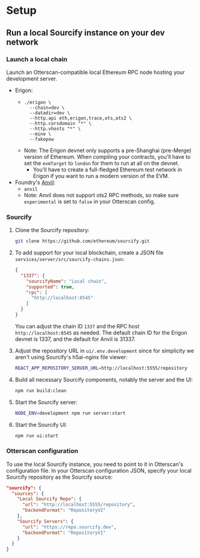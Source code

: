 # Setup

## Run a local Sourcify instance on your dev network

### Launch a local chain

Launch an Otterscan-compatible local Ethereum RPC node hosting your development server.

- Erigon:
  - ```
    ./erigon \
      --chain=dev \
      --datadir=dev \
      --http.api eth,erigon,trace,ots,ots2 \
      --http.corsdomain "*" \
      --http.vhosts "*" \
      --mine \
      --fakepow
    ```
  - Note: The Erigon devnet only supports a pre-Shanghai (pre-Merge) version of Ethereum. When compiling your contracts, you'll have to set the `evmTarget` to `london` for them to run at all on the devnet.
    - You'll have to create a full-fledged Ethereum test network in Erigon if you want to run a modern version of the EVM.
- Foundry's [Anvil](https://book.getfoundry.sh/reference/anvil/):
  - `anvil`
  - Note: Anvil does not support ots2 RPC methods, so make sure `experimental` is set to `false` in your Otterscan config.

### Sourcify

1. Clone the Sourcify repository:

    ```sh
    git clone https://github.com/ethereum/sourcify.git
    ```

2. To add support for your local blockchain, create a JSON file `services/server/src/sourcify-chains.json`:

    ```json
    {
      "1337": {
        "sourcifyName": "Local chain",
        "supported": true,
        "rpc": [
          "http://localhost:8545"
        ]
      }
    }
    ```

    You can adjust the chain ID `1337` and the RPC host `http://localhost:8545` as needed. The default chain ID for the Erigon devnet is 1337, and the default for Anvil is 31337.

3. Adjust the repository URL in `ui/.env.development` since for simplicity we aren't using Sourcify's h5ai-nginx file viewer:

    ```sh
    REACT_APP_REPOSITORY_SERVER_URL=http://localhost:5555/repository
    ```

4. Build all necessary Sourcify components, notably the server and the UI:

    ```sh
    npm run build:clean
    ```

5. Start the Sourcify server:

    ```sh
    NODE_ENV=development npm run server:start
    ```

6. Start the Sourcify UI:

    ```sh
    npm run ui:start
    ```

### Otterscan configuration

To use the local Sourcify instance, you need to point to it in Otterscan's configuration file.
In your Otterscan configuration JSON, specify your local Sourcify repository as the Sourcify source:

```json
"sourcify": {
  "sources": {
    "Local Sourcify Repo": {
      "url": "http://localhost:5555/repository",
      "backendFormat": "RepositoryV2"
    },
    "Sourcify Servers": {
      "url": "https://repo.sourcify.dev",
      "backendFormat": "RepositoryV1"
    }
  }
}
```
